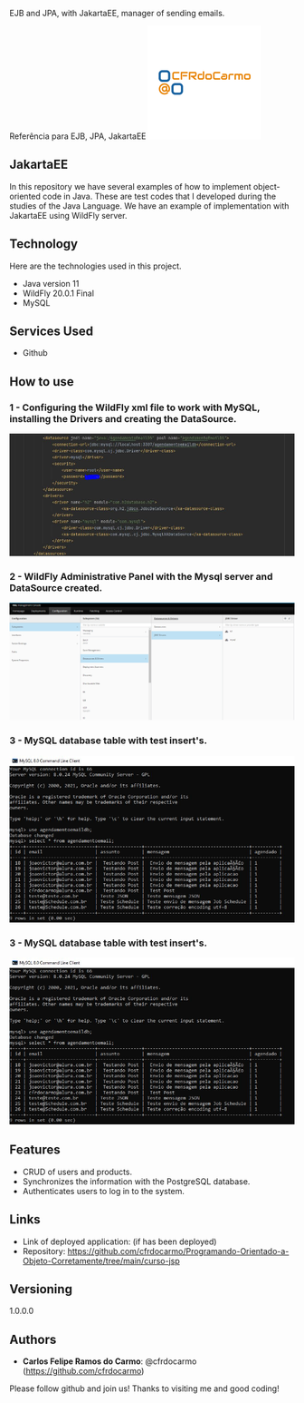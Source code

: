 
EJB and JPA, with JakartaEE, manager of sending emails.

Referência para EJB, JPA, JakartaEE
![Logo of the project](https://github.com/cfrdocarmo/Programando-Orientado-a-Objeto-Corretamente/blob/main/readme_imagens/5b69922dd2b845f283d0892e499afe46.png)
 
## JakartaEE
 

In this repository we have several examples of how to implement object-oriented code in Java. These are test codes that I developed during the studies of the Java Language. We have an example of implementation with JakartaEE using WildFly server. 
 
 
## Technology 
 
Here are the technologies used in this project.
 
* Java version  11
* WildFly 20.0.1 Final
* MySQL
 
 
## Services Used
 
* Github

 
## How to use
 
### 1 - Configuring the WildFly xml file to work with MySQL, installing the Drivers and creating the DataSource.
![Login Sreen](https://github.com/cfrdocarmo/JakartaEE/blob/main/readme_imagens/configurationXmlWildFly.JPG)

### 2 - WildFly Administrative Panel with the Mysql server and DataSource created.
![Home Screen](https://github.com/cfrdocarmo/JakartaEE/blob/main/readme_imagens/painelAdmWildFlyDriverMySQL.png)

### 3 - MySQL database table with test insert's.
![CRUD Screen Products](https://github.com/cfrdocarmo/JakartaEE/blob/main/readme_imagens/promptTableMySQL.JPG)
 
### 3 - MySQL database table with test insert's.
![CRUD Screen Products](https://github.com/cfrdocarmo/JakartaEE/blob/main/readme_imagens/promptTableMySQL.JPG)

## Features
 
  - CRUD of users and products.
  - Synchronizes the information with the PostgreSQL database.
  - Authenticates users to log in to the system.
 
 
## Links
 
  - Link of deployed application: (if has been deployed)
  - Repository: https://github.com/cfrdocarmo/Programando-Orientado-a-Objeto-Corretamente/tree/main/curso-jsp
   
 
 
## Versioning
 
1.0.0.0
 
 
## Authors
 
* **Carlos Felipe Ramos do Carmo**: @cfrdocarmo (https://github.com/cfrdocarmo)
 
 
Please follow github and join us!
Thanks to visiting me and good coding!
